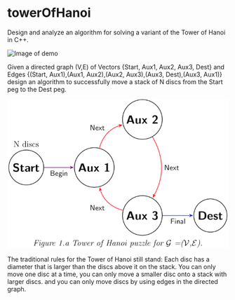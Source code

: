 # towerOfHanoi
Design and analyze an algorithm for solving a variant of the Tower of Hanoi in C++.

![Image of demo](https://media.giphy.com/media/h4lJZVGFDnWW0W6WJu/giphy.gif)

Given a directed graph (V,E) of Vectors {Start, Aux1, Aux2, Aux3, Dest} and Edges {(Start, Aux1),(Aux1, Aux2),(Aux2, Aux3),(Aux3, Dest),(Aux3, Aux1)} design an algorithm to successfully move a stack of N discs from the Start peg to the Dest peg.  

![Image of graph](https://github.com/cflores713/towerOfHanoi/blob/master/tizkGraph.png)

The traditional rules for the Tower of Hanoi still stand: Each disc has a diameter that is larger than the discs above it on the stack. You can only move one disc at a time, you can only move a smaller disc onto a stack with larger discs. and you can only move discs by using edges in the directed graph.
